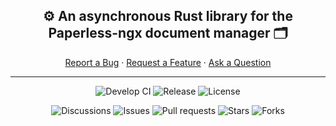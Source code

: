 <h2 align="center">⚙️ An asynchronous Rust library for the Paperless-ngx document manager 🗂️</h2>

<div align="center">
  <a href="https://github.com/boul2gom/paperless-rs/issues/new?assignees=&labels=bug&template=BUG_REPORT.md&title=bug%3A+">Report a Bug</a>
  ·
  <a href="https://github.com/boul2gom/paperless-rs/discussions/new?assignees=&labels=enhancement&title=feat%3A+">Request a Feature</a>
  ·
  <a href="https://github.com/boul2gom/paperless-rs/discussions/new?assignees=&labels=help%20wanted&title=ask%3A+">Ask a Question</a>
</div>

---

<p align="center">
  <img src="https://img.shields.io/github/actions/workflow/status/boul2gom/paperless-rs/ci-dev.yml?label=Develop%20CI&logo=Github" alt="Develop CI"/>
  <img src="https://img.shields.io/github/v/release/boul2gom/paperless-rs?label=Release&logo=Github" alt="Release"/>
  <img src="https://img.shields.io/github/license/boul2gom/paperless-rs?label=License&logo=Github" alt="License">
<p align="center">
  <img src="https://img.shields.io/github/discussions/boul2gom/paperless-rs?label=Discussions&logo=Github" alt="Discussions">
  <img src="https://img.shields.io/github/issues-raw/boul2gom/paperless-rs?label=Issues&logo=Github" alt="Issues">
  <img src="https://img.shields.io/github/issues-pr-raw/boul2gom/paperless-rs?label=Pull requests&logo=Github" alt="Pull requests">
  <img src="https://img.shields.io/github/stars/boul2gom/paperless-rs?label=Stars&logo=Github" alt="Stars">
  <img src="https://img.shields.io/github/forks/boul2gom/paperless-rs?label=Forks&logo=Github" alt="Forks">
</p>
